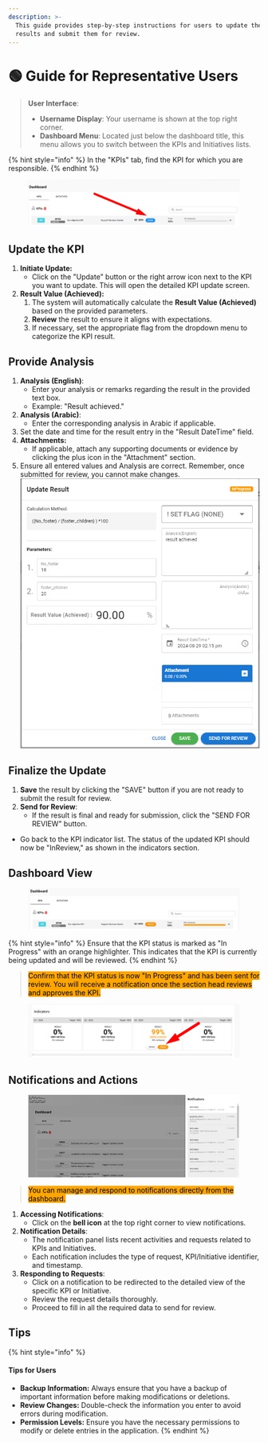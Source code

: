 ```yaml
---
description: >-
  This guide provides step-by-step instructions for users to update their KPI
  results and submit them for review.
---
```


# 🟢 Guide for Representative Users

> **User Interface**:
>
> * **Username Display**: Your username is shown at the top right corner.
> * **Dashboard Menu**: Located just below the dashboard title, this menu allows you to switch between the KPIs and Initiatives lists.

{% hint style="info" %}
In the "KPIs" tab, find the KPI for which you are responsible.&#x20;
{% endhint %}

<figure><img src="../.gitbook/assets/image (5) (1).png" alt=""><figcaption></figcaption></figure>

## Update the KPI

1. **Initiate Update:**
   * Click on the "Update" button or the right arrow icon next to the KPI you want to update. This will open the detailed KPI update screen.
2. **Result Value (Achieved):**
   1. The system will automatically calculate the **Result Value (Achieved)** based on the provided parameters.
   2. **Review** the result to ensure it aligns with expectations.
   3. If necessary, set the appropriate flag from the dropdown menu to categorize the KPI result.

## **Provide Analysis**

1. **Analysis (English)**:
   * Enter your analysis or remarks regarding the result in the provided text box.
   * Example: "Result achieved."
2. **Analysis (Arabic)**:
   * Enter the corresponding analysis in Arabic if applicable.
3. Set the date and time for the result entry in the "Result DateTime" field.
4. **Attachments:**
   * If applicable, attach any supporting documents or evidence by clicking the plus icon in the "Attachment" section.
5. Ensure all entered values and Analysis are correct. Remember, once submitted for review, you cannot make changes.\
   ![](<../.gitbook/assets/image (96).png>)

## **Finalize the Update**

1. **Save** the result by clicking the "SAVE" button if you are not ready to submit the result for review.
2. **Send for Review**:
   * If the result is final and ready for submission, click the "SEND FOR REVIEW" button.

* Go back to the KPI indicator list. The status of the updated KPI should now be "InReview," as shown in the indicators section.

## Dashboard View

<figure><img src="../.gitbook/assets/image (9).png" alt=""><figcaption></figcaption></figure>

{% hint style="info" %}
Ensure that the KPI status is marked as "In Progress" with an orange highlighter. This indicates that the KPI is currently being updated and will be reviewed.
{% endhint %}

> <mark style="background-color:orange;">Confirm that the KPI status is now "In Progress" and has been sent for review. You will receive a notification once the section head reviews and approves the KPI.</mark>
>
>

<figure><img src="../.gitbook/assets/image (8).png" alt=""><figcaption></figcaption></figure>

## Notifications and Actions

<figure><img src="../.gitbook/assets/image (92).png" alt=""><figcaption></figcaption></figure>

> <mark style="background-color:orange;">You can manage and respond to notifications directly from the dashboard.</mark>

1. **Accessing Notifications**:
   * Click on the **bell icon** at the top right corner to view notifications.
2. **Notification Details**:
   * The notification panel lists recent activities and requests related to KPIs and Initiatives.
   * Each notification includes the type of request, KPI/Initiative identifier, and timestamp.
3. **Responding to Requests**:
   * Click on a notification to be redirected to the detailed view of the specific KPI or Initiative.
   * Review the request details thoroughly.
   * Proceed to fill in all the required data to send for review.

## Tips

{% hint style="info" %}
#### Tips for Users

* **Backup Information:** Always ensure that you have a backup of important information before making modifications or deletions.
* **Review Changes:** Double-check the information you enter to avoid errors during modification.
* **Permission Levels:** Ensure you have the necessary permissions to modify or delete entries in the application.
{% endhint %}
